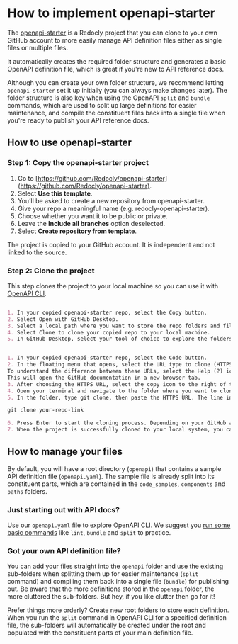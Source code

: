 # How to implement openapi-starter

The [openapi-starter](https://github.com/Redocly/openapi-starter) is a Redocly project that you can clone to your own GitHub account to more easily manage API definition files either as single files or multiple files.

It automatically creates the required folder structure and generates a basic OpenAPI definition file, which is great if you're new to API reference docs.

Although you can create your own folder structure, we recommend letting `openapi-starter` set it up initially (you can always make changes later). The folder structure is also key when using the OpenAPI `split` and `bundle` commands, which are used to split up large definitions for easier maintenance, and compile the constituent files back into a single file when you're ready to publish your API reference docs.

## How to use openapi-starter

### Step 1: Copy the openapi-starter project

1. Go to [https://github.com/Redocly/openapi-starter](https://github.com/Redocly/openapi-starter).
2. Select **Use this template**.
3. You’ll be asked to create a new repository from openapi-starter.
4. Give your repo a meaningful name (e.g. redocly-openapi-starter).
5. Choose whether you want it to be public or private.
6. Leave the **Include all branches** option deselected.
7. Select **Create repository from template**.

The project is copied to your GitHub account. It is independent and not linked to the source.

### Step 2: Clone the project

This step clones the project to your local machine so you can use it with [OpenAPI CLI](.docs/quickstart.md).

```md Use GitHub Desktop 

1. In your copied openapi-starter repo, select the Copy button.
2. Select Open with GitHub Desktop.
3. Select a local path where you want to store the repo folders and files.
4. Select Clone to clone your copied repo to your local machine.
5. In GitHub Desktop, select your tool of choice to explore the folders and files (e.g. File Explorer or Visual Studio Code).
```

```md Use the CLI

1. In your copied openapi-starter repo, select the Code button.
2. In the floating menu that opens, select the URL type to clone (HTTPS, SSH, GitHub CLI). In this example, we're selecting HTTPS. 
To understand the difference between these URLs, select the Help (?) icon in the floating menu. 
This will open the GitHub documentation in a new browser tab.
3. After choosing the HTTPS URL, select the copy icon to the right of the URL. A brief popup "Copied!" confirms that you've successfully copied the URL.
4. Open your terminal and navigate to the folder where you want to clone the project.
5. In the folder, type git clone, then paste the HTTPS URL. The line in the terminal should look like this:

git clone your-repo-link

6. Press Enter to start the cloning process. Depending on your GitHub account settings and local git setup, you may be asked to provide your credentials to complete the process.
7. When the project is successfully cloned to your local system, you can access it from the terminal or from your file manager of choice to explore the folders and files.
```

## How to manage your files

By default, you will have a root directory (`openapi`) that contains a sample API definition file (`openapi.yaml`). The sample file is already split into its constituent parts, which are contained in the `code_samples`, `components` and `paths` folders.

### Just starting out with API docs?

Use our `openapi.yaml` file to explore OpenAPI CLI. We suggest you [run some basic commands](.docs/quickstart.md) like `lint`, `bundle` and `split` to practice.

### Got your own API definition file?

You can add your files straight into the `openapi` folder and use the existing sub-folders when splitting them up for easier maintenance (`split` command) and compiling them back into a single file (`bundle`) for publishing out. Be aware that the more definitions stored in the `openapi` folder, the more cluttered the sub-folders. But hey, if you like clutter then go for it!

Prefer things more orderly? Create new root folders to store each definition. When you run the `split` command in OpenAPI CLI for a specified definition file, the sub-folders will automatically be created under the root and populated with the constituent parts of your main definition file.